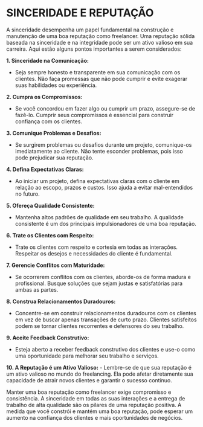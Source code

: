 # SINCERIDADE E REPUTAÇÃO
A sinceridade desempenha um papel fundamental na construção e manutenção de uma boa reputação como freelancer. Uma reputação sólida baseada na sinceridade e na integridade pode ser um ativo valioso em sua carreira. Aqui estão alguns pontos importantes a serem considerados:

**1. Sinceridade na Comunicação:**
   - Seja sempre honesto e transparente em sua comunicação com os clientes. Não faça promessas que não pode cumprir e evite exagerar suas habilidades ou experiência.

**2. Cumpra os Compromissos:**
   - Se você concordou em fazer algo ou cumprir um prazo, assegure-se de fazê-lo. Cumprir seus compromissos é essencial para construir confiança com os clientes.

**3. Comunique Problemas e Desafios:**
   - Se surgirem problemas ou desafios durante um projeto, comunique-os imediatamente ao cliente. Não tente esconder problemas, pois isso pode prejudicar sua reputação.

**4. Defina Expectativas Claras:**
   - Ao iniciar um projeto, defina expectativas claras com o cliente em relação ao escopo, prazos e custos. Isso ajuda a evitar mal-entendidos no futuro.

**5. Ofereça Qualidade Consistente:**
   - Mantenha altos padrões de qualidade em seu trabalho. A qualidade consistente é um dos principais impulsionadores de uma boa reputação.

**6. Trate os Clientes com Respeito:**
   - Trate os clientes com respeito e cortesia em todas as interações. Respeitar os desejos e necessidades do cliente é fundamental.

**7. Gerencie Conflitos com Maturidade:**
   - Se ocorrerem conflitos com os clientes, aborde-os de forma madura e profissional. Busque soluções que sejam justas e satisfatórias para ambas as partes.

**8. Construa Relacionamentos Duradouros:**
   - Concentre-se em construir relacionamentos duradouros com os clientes em vez de buscar apenas transações de curto prazo. Clientes satisfeitos podem se tornar clientes recorrentes e defensores do seu trabalho.

**9. Aceite Feedback Construtivo:**
   - Esteja aberto a receber feedback construtivo dos clientes e use-o como uma oportunidade para melhorar seu trabalho e serviços.

**10. A Reputação é um Ativo Valioso:**
    - Lembre-se de que sua reputação é um ativo valioso no mundo do freelancing. Ela pode afetar diretamente sua capacidade de atrair novos clientes e garantir o sucesso contínuo.

Manter uma boa reputação como freelancer exige compromisso e consistência. A sinceridade em todas as suas interações e a entrega de trabalho de alta qualidade são os pilares de uma reputação positiva. À medida que você constrói e mantém uma boa reputação, pode esperar um aumento na confiança dos clientes e mais oportunidades de negócios.